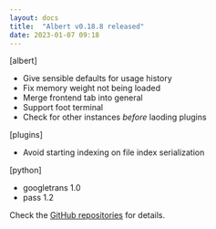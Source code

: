 ```yaml
---
layout: docs
title:  "Albert v0.18.8 released"
date: 2023-01-07 09:18
---
```


[albert]
* Give sensible defaults for usage history
* Fix memory weight not being loaded
* Merge frontend tab into general
* Support foot terminal
* Check for other instances _before_ laoding plugins

[plugins]
* Avoid starting indexing on file index serialization

[python]
* googletrans 1.0
* pass 1.2

Check the [GitHub repositories](https://github.com/albertlauncher/albert/commits/v0.18.8) for details.
